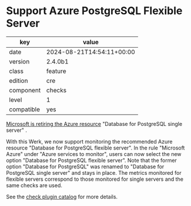 [//]: # (werk v2)
# Support Azure PostgreSQL Flexible Server

key        | value
---------- | ---
date       | 2024-08-21T14:54:11+00:00
version    | 2.4.0b1
class      | feature
edition    | cre
component  | checks
level      | 1
compatible | yes

[Microsoft is retiring the Azure resource](https://learn.microsoft.com/en-us/azure/postgresql/single-server/whats-happening-to-postgresql-single-server) "Database for PostgreSQL single server" .

With this Werk, we now support monitoring the recommended Azure resource "Database for PostgreSQL flexible server". In the rule "Microsoft Azure" under "Azure services to monitor", users can now select the new option "Database for PostgreSQL flexible server". Note that the former option "Database for PostgreSQL" was renamed to "Database for PostgreSQL single server" and stays in place. The metrics monitored for flexible servers correspond to those monitored for single servers and the same checks are used.

See the [check plugin catalog](https://checkmk.com/integrations?distributions%5B%5D=check_mk&distributions%5B%5D=check_mk_cloud&search=azure_postgres) for more details.
